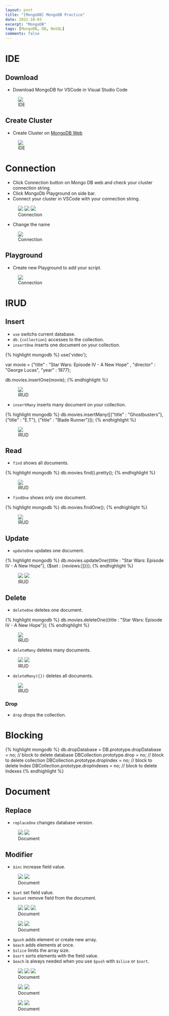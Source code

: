 ```yaml
---
layout: post
title: "[MongoDB] MongoDB Practice"
date: 2022-10-03
excerpt: "MongoDB"
tags: [MongoDB, DB, NoSQL]
comments: false
---
```


# IDE

## Download

  - Download MongoDB for VSCode in Visual Studio Code

<figure>
  <a href="/assets/img/posts/mongodb_practice/0.jpg"><img src="/assets/img/posts/mongodb_practice/0.jpg"></a>
  <figcaption>IDE</figcaption>
</figure>


## Create Cluster
  - Create Cluster on <a href="https://www.mongodb.com/">MongoDB Web</a>

<figure>
  <a href="/assets/img/posts/mongodb_practice/1.jpg"><img src="/assets/img/posts/mongodb_practice/1.jpg"></a>
  <figcaption>IDE</figcaption>
</figure>

# Connection

  - Click Connection button on Mongo DB web and check your cluster connection string.
  - Click MongoDb Playground on side bar.
  - Connect your cluster in VSCode with your connection string.

<figure class="third">
  <a href="/assets/img/posts/mongodb_practice/2.jpg"><img src="/assets/img/posts/mongodb_practice/2.jpg"></a>
  <a href="/assets/img/posts/mongodb_practice/3.jpg"><img src="/assets/img/posts/mongodb_practice/3.jpg"></a>
  <a href="/assets/img/posts/mongodb_practice/4.jpg"><img src="/assets/img/posts/mongodb_practice/4.jpg"></a>
  <figcaption>Connection</figcaption>
</figure>

  - Change the name

<figure>
  <a href="/assets/img/posts/mongodb_practice/5.jpg"><img src="/assets/img/posts/mongodb_practice/5.jpg"></a>
  <figcaption>Connection</figcaption>
</figure>

## Playground

  - Create new Playground to add your script.

<figure>
  <a href="/assets/img/posts/mongodb_practice/6.jpg"><img src="/assets/img/posts/mongodb_practice/6.jpg"></a>
  <figcaption>Connection</figcaption>
</figure>

# IRUD

## Insert

  - `use` switchs current database.
  - `db.{collection}` accesses to the collection.
  - `insertOne` inserts one document on your collection.

{% highlight mongodb %}
use('video');

var movie = {"title" : "Star Wars: Episode IV - A New Hope" ,
    "director" : "George Lucas",
    "year" : 1977};

db.movies.insertOne(movie);
{% endhighlight %}

<figure>
  <a href="/assets/img/posts/mongodb_practice/7.jpg"><img src="/assets/img/posts/mongodb_practice/7.jpg"></a>
  <figcaption>IRUD</figcaption>
</figure>

  - `insertMany` inserts many document on your collection.

{% highlight mongodb %}
db.movies.insertMany([{"title" : "Ghostbusters"}, 
    {"title" : "E.T"}, 
    {"title" : "Blade Runner"}]);
{% endhighlight %}

<figure>
  <a href="/assets/img/posts/mongodb_practice/13.jpg"><img src="/assets/img/posts/mongodb_practice/13.jpg"></a>
  <figcaption>IRUD</figcaption>
</figure>

## Read

  - `find` shows all documents.

{% highlight mongodb %}
db.movies.find().pretty();
{% endhighlight %}

<figure>
  <a href="/assets/img/posts/mongodb_practice/8.jpg"><img src="/assets/img/posts/mongodb_practice/8.jpg"></a>
  <figcaption>IRUD</figcaption>
</figure>

  - `findOne` shows only one document.

{% highlight mongodb %}
db.movies.findOne();
{% endhighlight %}

<figure>
  <a href="/assets/img/posts/mongodb_practice/9.jpg"><img src="/assets/img/posts/mongodb_practice/9.jpg"></a>
  <figcaption>IRUD</figcaption>
</figure>

## Update

  - `updateOne` updates one document.

{% highlight mongodb %}
db.movies.updateOne({title : "Star Wars: Episode IV - A New Hope"}, 
    {$set : {reviews:[]}});
{% endhighlight %}

<figure class="half">
  <a href="/assets/img/posts/mongodb_practice/10.jpg"><img src="/assets/img/posts/mongodb_practice/10.jpg"></a>
  <a href="/assets/img/posts/mongodb_practice/11.jpg"><img src="/assets/img/posts/mongodb_practice/11.jpg"></a>
  <figcaption>IRUD</figcaption>
</figure>

## Delete

  - `deleteOne` deletes one document.
  
{% highlight mongodb %}
db.movies.deleteOne({title : "Star Wars: Episode IV - A New Hope"});
{% endhighlight %}

<figure>
  <a href="/assets/img/posts/mongodb_practice/12.jpg"><img src="/assets/img/posts/mongodb_practice/12.jpg"></a>
  <figcaption>IRUD</figcaption>
</figure>

  - `deleteMany` deletes many documents.

<figure class="half">
  <a href="/assets/img/posts/mongodb_practice/14.jpg"><img src="/assets/img/posts/mongodb_practice/14.jpg"></a>
  <a href="/assets/img/posts/mongodb_practice/15.jpg"><img src="/assets/img/posts/mongodb_practice/15.jpg"></a>
  <figcaption>IRUD</figcaption>
</figure>

  - `deleteMany({})` deletes all documents.

<figure>
  <a href="/assets/img/posts/mongodb_practice/16.jpg"><img src="/assets/img/posts/mongodb_practice/16.jpg"></a>
  <figcaption>IRUD</figcaption>
</figure>

### Drop

  - `drop` drops the collection.

# Blocking
  
{% highlight mongodb %}
db.dropDatabase = DB.prototype.dropDatabase = no; // block to delete database
DBCollection.prototype.drop = no; // block to delete collection
DBCollection.prototype.dropIndex = no; // block to delete Index
DBCollection.prototype.dropIndexes = no; // block to delete Indexes
{% endhighlight %}

# Document

## Replace

  - `replaceOne` changes database version.

<figure class="half">
  <a href="/assets/img/posts/mongodb_practice/17.jpg"><img src="/assets/img/posts/mongodb_practice/17.jpg"></a>
  <a href="/assets/img/posts/mongodb_practice/18.jpg"><img src="/assets/img/posts/mongodb_practice/18.jpg"></a>
  <figcaption>Document</figcaption>
</figure>

## Modifier

  - `$inc` increase field value.

<figure class="half">
  <a href="/assets/img/posts/mongodb_practice/19.jpg"><img src="/assets/img/posts/mongodb_practice/19.jpg"></a>
  <a href="/assets/img/posts/mongodb_practice/20.jpg"><img src="/assets/img/posts/mongodb_practice/20.jpg"></a>
  <figcaption>Document</figcaption>
</figure>

  - `$set` set field value.
  - `$unset` remove field from the document.

<figure class="thrid">
  <a href="/assets/img/posts/mongodb_practice/21.jpg"><img src="/assets/img/posts/mongodb_practice/21.jpg"></a>
  <a href="/assets/img/posts/mongodb_practice/22.jpg"><img src="/assets/img/posts/mongodb_practice/22.jpg"></a>
  <a href="/assets/img/posts/mongodb_practice/23.jpg"><img src="/assets/img/posts/mongodb_practice/23.jpg"></a>
  <figcaption>Document</figcaption>
</figure>

<figure class="half">
  <a href="/assets/img/posts/mongodb_practice/24.jpg"><img src="/assets/img/posts/mongodb_practice/24.jpg"></a>
  <a href="/assets/img/posts/mongodb_practice/25.jpg"><img src="/assets/img/posts/mongodb_practice/25.jpg"></a>
  <figcaption>Document</figcaption>
</figure>

  - `$push` adds element or create new array.
  - `$each` adds elements at once.
  - `$slice` limits the array size.
  - `$sort` sorts elements with the field value.
  - `$each` is always needed when you use `$push` with `$slice` or `$sort`.

<figure class="third">
  <a href="/assets/img/posts/mongodb_practice/26.jpg"><img src="/assets/img/posts/mongodb_practice/26.jpg"></a>
  <a href="/assets/img/posts/mongodb_practice/27.jpg"><img src="/assets/img/posts/mongodb_practice/27.jpg"></a>
  <a href="/assets/img/posts/mongodb_practice/28.jpg"><img src="/assets/img/posts/mongodb_practice/28.jpg"></a>
  <figcaption>Document</figcaption>
</figure>

<figure class="half">
  <a href="/assets/img/posts/mongodb_practice/29.jpg"><img src="/assets/img/posts/mongodb_practice/29.jpg"></a>
  <a href="/assets/img/posts/mongodb_practice/30.jpg"><img src="/assets/img/posts/mongodb_practice/30.jpg"></a>
  <figcaption>Document</figcaption>
</figure>

<figure class="half">
  <a href="/assets/img/posts/mongodb_practice/31.jpg"><img src="/assets/img/posts/mongodb_practice/31.jpg"></a>
  <a href="/assets/img/posts/mongodb_practice/32.jpg"><img src="/assets/img/posts/mongodb_practice/32.jpg"></a>
  <figcaption>Document</figcaption>
</figure>
